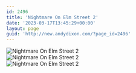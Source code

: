 ```yaml
---
id: 2496
title: 'Nightmare On Elm Street 2'
date: '2023-03-17T13:45:29+00:00'
layout: page
guid: 'http://new.andydixon.com/?page_id=2496'
---
```


![Nightmare On Elm Street 2](https://i0.wp.com/assets.g8x2.ldn.idrivee2-23.com/posters/Nightmare%20On%20Elm%20Street%202%2001.jpg?w=1200&ssl=1 "Nightmare On Elm Street 2")  
![Nightmare On Elm Street 2](https://i0.wp.com/assets.g8x2.ldn.idrivee2-23.com/posters/Nightmare%20On%20Elm%20Street%202%2002.jpg?w=1200&ssl=1 "Nightmare On Elm Street 2")  
![Nightmare On Elm Street 2](https://i0.wp.com/assets.g8x2.ldn.idrivee2-23.com/posters/Nightmare%20On%20Elm%20Street%202%2003.jpg?w=1200&ssl=1 "Nightmare On Elm Street 2")